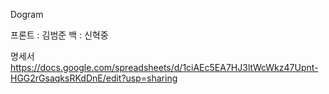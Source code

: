 Dogram

프론트 : 김범준
백    : 신혁중 

명세서
https://docs.google.com/spreadsheets/d/1ciAEc5EA7HJ3ltWcWkz47Upnt-HGG2rGsaqksRKdDnE/edit?usp=sharing
